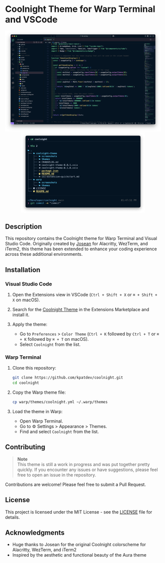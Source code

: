 # Coolnight Theme for Warp Terminal and VSCode

<div align="center">
   <img src="coolnight-theme/screenshots/screenshot.png" alt="VSCode Screenshot" width="600">

   <img src="warp/screenshots/screenshot.png" alt="Warp Screenshot" width="400">
</div>

## Description

This repository contains the Coolnight theme for Warp Terminal and Visual Studio Code. Originally created by [Josean](https://github.com/josean-dev) for Alacritty, WezTerm, and iTerm2, this theme has been extended to enhance your coding experience across these additional environments.

## Installation

### Visual Studio Code

1. Open the Extensions view in VSCode (`Ctrl + Shift + X` or `⌘ + Shift + X` on macOS).

2. Search for the [Coolnight Theme](https://marketplace.visualstudio.com/items?itemName=kpatdev.coolnight-theme) in the Extensions Marketplace and install it.

3. Apply the theme:
   - Go to `Preferences` > `Color Theme` (`Ctrl + K` followed by `Ctrl + T` or `⌘ + K` followed by `⌘ + T` on macOS).
   - Select `Coolnight` from the list.

### Warp Terminal

1. Clone this repository:

   ```bash
   git clone https://github.com/kpatdev/coolnight.git
   cd coolnight
   ```

2. Copy the Warp theme file:

   ```bash
   cp warp/themes/coolnight.yml ~/.warp/themes
   ```

3. Load the theme in Warp:
   - Open Warp Terminal.
   - Go to ⚙️ Settings > Appearance > Themes.
   - Find and select `Coolnight` from the list.

## Contributing

> **Note**  
> This theme is still a work in progress and was put together pretty quickly. If you encounter any issues or have suggestions, please feel free to open an issue in the repository.

Contributions are welcome! Please feel free to submit a Pull Request.

## License

This project is licensed under the MIT License - see the [LICENSE](LICENSE) file for details.

## Acknowledgments

- Huge thanks to Josean for the original Coolnight colorscheme for Alacritty, WezTerm, and iTerm2
- Inspired by the aesthetic and functional beauty of the Aura theme
